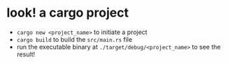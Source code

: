 # look! a cargo project

* `cargo new <project_name>` to initiate a project
* `cargo build` to build the `src/main.rs` file
* run the executable binary at `./target/debug/<project_name>` to see the result!
